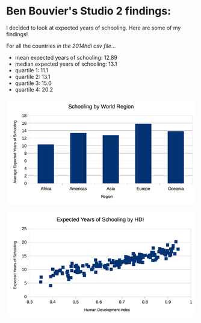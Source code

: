 # Ben Bouvier's Studio 2 findings:

I decided to look at expected years of schooling. Here are some of my findings!

For all the countries _in the 2014hdi csv file_...

- mean expected years of schooling: 12.89
- median expected years of schooling: 13.1
- quartile 1: 11.1
- quartile 2: 13.1
- quartile 3: 15.0
- quartile 4: 20.2

![Schooling by World Region](BouvierworldgraphCS100.png)

![Expected Years of Schooling by HDI](HDIgraphcs100.png)





